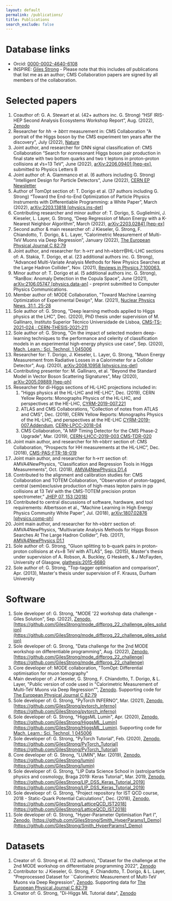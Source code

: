 ```yaml
---
layout: default
permalink: /publications/
title: Publications
search_exclude: false
---
```


# Database links

- Orcid: [0000-0002-4640-6108](https://orcid.org/0000-0002-4640-6108)
- INSPIRE: [Giles Strong](https://inspirehep.net/authors/1439225) - Please note that this includes *all* publications that list me as an author; CMS Collaboration papers are signed by all members of the collaboration.

# Selected papers

1. Coauthor of: G. A. Stewart et al. (42+ authors inc. G. Strong) “HSF IRIS-HEP Second Analysis Ecosystems Workshop Report”, Aug. (2022), [Zenodo](https://doi.org/10.5281/zenodo.7003962)
1. Researcher for $hh\rightarrow bb\tau\tau$ measurement in: CMS Collaboration "A portrait of the Higgs boson by the CMS experiment ten years after the discovery", July (2022), [Nature](https://www.nature.com/articles/s41586-022-04892-x)
1. Joint author, and researcher for DNN signal classification of: CMS Collaboration “Search for nonresonant Higgs boson pair production in final state with two bottom quarks and two τ leptons in proton-proton collisions at √s=13 TeV”, June (2022), [arXiv:2206.09401 [hep-ex]](https://arxiv.org/abs/2206.09401), submitted to Physics Letters B
1. Joint author of: A. Giammanco et al. (6 authors including G. Strong) "Intelligent Design for Particle Detectors", June (2022), [CERN EP Newsletter](https://ep-news.web.cern.ch/content/intelligent-design-particle-detectors)
1. Author of TomOpt section of: T. Dorigo et al. (37 authors including G. Strong) “Toward the End-to-End Optimization of Particle Physics Instruments with Differentiable Programming: a White Paper”, March (2022), [arXiv:2203.13818 [physics.ins-det]](https://arxiv.org/abs/2203.13818)
1. Contributing researcher and minor author of: T. Dorigo, S. Guglielmini, J. Kieseler, L. Layer, G. Strong, “Deep Regression of Muon Energy with a K-Nearest Neighbor Algorithm”, March (2022), [arXiv:2203.02841 [hep-ex]](https://arxiv.org/abs/2203.02841)
1. Second author & main researcher of: J Kieseler, G. Strong, F. Chiandotto, T. Dorigo, & L. Layer, “Calorimetric Measurement of Multi-TeV Muons via Deep Regression”, January (2022), [The European Physical Journal C 82:79](https://link.springer.com/article/10.1140/epjc/s10052-022-09993-5)
1. Joint author, and researcher for: h→𝜏𝜏 and hh→bb𝜏𝜏@HL-LHC sections of: A. Stakia, T. Dorigo, et al. (23 additional authors inc. G. Strong), "Advanced Multi-Variate Analysis Methods for New Physics Searches at the Large Hadron Collider", Nov. (2021), [Reviews in Physics 7:100063.](https://www.sciencedirect.com/science/article/pii/S2405428321000095)
1. Minor author of: T. Dorigo et al. (5 additional authors inc. G. Strong), “RanBox: Anomaly Detection in the Copula Space”, June (2021), [arXiv:2106.05747 [physics.data-an]](https://arxiv.org/abs/2106.05747) - preprint submitted to Computer Physics Communications.
1. Member author of: MODE Collaboration, "Toward Machine Learning Optimization of Experimental Design", Mar. (2021), [Nuclear Physics News, 31:1, 25-28](https://www.tandfonline.com/doi/full/10.1080/10619127.2021.1881364)
1. Sole author of: G. Strong, "Deep learning methods applied to Higgs physics at the LHC", Dec. (2020), PhD thesis under supervision of M. Gallinaro, Instituto Superior Técnico Universidade de Lisboa, [CMS-TS-2021-024 ; CERN-THESIS-2021-211](https://cds.cern.ch/record/2791460)
1. Sole author of: G. Strong, "On the impact of selected modern deep-learning techniques to the performance and celerity of classification models in an experimental high-energy physics use case", Sep. (2020), [Mach. Learn.: Sci. Technol. 1 045006](https://doi.org/10.1088/2632-2153/ab983a)
1. Researcher for: T. Dorigo, J. Kieseler, L. Layer, G. Strong, "Muon Energy Measurement from Radiative Losses in a Calorimeter for a Collider Detector", Aug. (2020), [arXiv:2008.10958 [physics.ins-det]](https://arxiv.org/abs/2008.10958)
1. Contributing presenter for: M. Gallinaro, et al. "Beyond the Standard Model in Vector Boson Scattering Signatures", May (2020), [arXiv:2005.09889 [hep-ph]](https://arxiv.org/abs/2005.09889)
1. Researcher for di-Higgs sections of HL-LHC projections included in:    
    1. "Higgs physics at the HL-LHC and HE-LHC", Dec. (2019), CERN Yellow Reports: Monographs Physics of the HL-LHC, and perspectives at the HE-LHC, [CYRM-2019-007.221](https://doi.org/10.23731/CYRM-2019-007.221)
    1. ATLAS and CMS Collaborations, "Collection of notes from ATLAS and CMS", Dec. (2019), CERN Yellow Reports: Monographs Physics of the HL-LHC, and perspectives at the HE-LHC [CYRM-2019-007.Addendum](https://doi.org/10.23731/CYRM-2019-007.Addendum), [CERN-LPCC-2018-04](https://cds.cern.ch/record/2650162?ln=en)
    1. CMS Collaboration, "A MIP Timing Detector for the CMS Phase-2 Upgrade", Mar. (2019), [CERN-LHCC-2019-003 CMS-TDR-020](https://cds.cern.ch/record/2667167)
1. Joint main author, and researcher for hh→bb𝜏𝜏 section of: CMS Collaboration, “Prospects for HH measurements at the HL-LHC”, Dec. (2018), [CMS-PAS-FTR-18-019](https://cds.cern.ch/record/2652549?ln=en)
1. Joint main author, and researcher for h→𝜏𝜏 section of: AMVA4NewPhysics, “Classification and Regression Tools in Higgs Measurements”, Oct. (2018), [AMVA4NewPhysics D1.4](https://userswww.pd.infn.it/~dorigo/d1.4.pdf)
1. Contributed to the alignment and calibration studies for: CMS Collaboration and TOTEM Collaboration, “Observation of proton-tagged, central (semi)exclusive production of high-mass lepton pairs in pp collisions at 13 TeV with the CMS-TOTEM precision proton spectrometer,” [JHEP 07, 153 (2018)](https://link.springer.com/article/10.1007/JHEP07(2018)153)
1. Contributed to central discussions of software, hardware, and tool requirements: Albertsson et al., “Machine Learning in High Energy Physics Community White Paper”, Jul. (2018), [arXiv:1807.02876 [physics.comp-ph]](https://arxiv.org/abs/1807.02876)
1. Joint main author, and researcher for hh→bb𝜏𝜏 section of: AMVA4NewPhysics, “Multivariate Analysis Methods for Higgs Boson Searches At The Large Hadron Collider”, Feb. (2017), [AMVA4NewPhysics D1.1](https://userswww.pd.infn.it/~dorigo/wp1-d1.pdf)
1. Sole author of: G. Strong, "Gluon splitting to b-quark pairs in proton-proton collisions at √s=8 TeV with ATLAS", Sep. (2015), Master's thesis under supervision of A. Robson, A. Buckley, G Hesketh, & J McFayden, University of Glasgow, [glathesis:2015-6680](http://theses.gla.ac.uk/6680/)
1. Sole author of: G. Strong, "Top-tagger optimisation and comparison", Apr. (2013), Master's thesis under supervision of F. Krauss, Durham University

# Software

1. Sole developer of: G. Strong, "MODE '22 workshop data challenge - Giles Solution", Sep. (2022), [Zenodo](https://doi.org/10.5281/zenodo.7050684), [https://github.com/GilesStrong/mode_diffprog_22_challenge_giles_solution](https://github.com/GilesStrong/mode_diffprog_22_challenge_giles_solution)
1. Sole developer of: G. Strong, "Data challenge for the 2nd MODE workshop on differentiable programming", Aug. (2022), [Zenodo](https://doi.org/10.5281/zenodo.6947862), [https://github.com/GilesStrong/mode_diffprog_22_challenge](https://github.com/GilesStrong/mode_diffprog_22_challenge)
1. Core developer of: MODE collaboration, "TomOpt: Differential optimisation for muon tomography"
1. Main developer of: J Kieseler, G. Strong, F. Chiandotto, T. Dorigo, & L. Layer, "Public version of code used in "Calorimetric Measurement of Multi-TeV Muons via Deep Regression"", [Zenodo](https://doi.org/10.5281/zenodo.5167014). Supporting code for [The European Physical Journal C 82:79](https://link.springer.com/article/10.1140/epjc/s10052-022-09993-5)
1. Sole developer of: G. Strong, "PyTorch INFERNO", Mar. (2021), [Zenodo](https://doi.org/10.5281/zenodo.4597140), [https://github.com/GilesStrong/pytorch_inferno](https://github.com/GilesStrong/pytorch_inferno)
1. Sole developer of: G. Strong, "HiggsML Lumin", Apr. (2020), [Zenodo](https://doi.org/10.5281/ZENODO.3754669), [https://github.com/GilesStrong/HiggsML_Lumin](https://github.com/GilesStrong/HiggsML_Lumin). Supporting code for [Mach. Learn.: Sci. Technol. 1 045006](https://doi.org/10.1088/2632-2153/ab983a)
1. Sole developer of: G. Strong, "PyTorch Tutorial", Feb. (2020), [Zenodo](https://doi.org/10.5281/ZENODO.3688666), [https://github.com/GilesStrong/PyTorch_Tutorial](https://github.com/GilesStrong/PyTorch_Tutorial)
1. Core developer of: G. Strong, "LUMIN", Mar. (2019), [Zenodo](https://doi.org/10.5281/zenodo.2601857), [https://github.com/GilesStrong/lumin](https://github.com/GilesStrong/lumin)
1. Sole developer of: G. Strong, "LIP Data Science School in (astro)particle physics and cosmology, Braga 2019: Keras Tutorial", Mar. 2019, [Zenodo](https://doi.org/10.5281/zenodo.2601837), [https://github.com/GilesStrong/LIP_DSS_Keras_Tutorial_2019](https://github.com/GilesStrong/LIP_DSS_Keras_Tutorial_2019)
1. Sole develoepr of: G. Strong, "Project repository for IST QCD course, 2018 - Static-Quark Potential Calculations", Dec. (2018), [Zenodo](https://doi.org/10.5281%2Fzenodo.2601809), [https://github.com/GilesStrong/LatticeQCD_IST2018](https://github.com/GilesStrong/LatticeQCD_IST2018)
1. Sole developer of: G. Strong, "Hyper-Parameter Optimisation Part I", [Zenodo](https://doi.org/10.5281%2Fzenodo.2601827), [https://github.com/GilesStrong/Smith_HyperParams1_Demo](https://github.com/GilesStrong/Smith_HyperParams1_Demo)

# Datasets

1. Creator of: G. Strong et al. (12 authors), "Dataset for the challenge at the 2nd MODE workshop on differentiable programming 2022", [Zenodo](https://doi.org/10.5281/zenodo.6866890)
1. Contributor to: J Kieseler, G. Strong, F. Chiandotto, T. Dorigo, & L. Layer, "Preprocessed Dataset for ``Calorimetric Measurement of Multi-TeV Muons via Deep Regression", [Zenodo](https://doi.org/10.5281/zenodo.5163816). Supporting data for [The European Physical Journal C 82:79](https://link.springer.com/article/10.1140/epjc/s10052-022-09993-5)
1. Creator of: G. Strong, "Di-Higgs ML Tutorial data", [Zenodo](https://doi.org/10.5281/zenodo.3543637)
